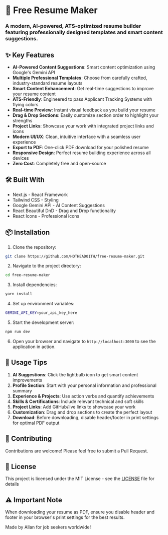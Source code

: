# 🚀 Free Resume Maker

### A modern, AI-powered, ATS-optimized resume builder featuring professionally designed templates and smart content suggestions.




<!--<p align="center">
  <img src="preview.png" width="45%" />
  <img src="preview2.png" width="45%" />
</p>  -->

<!-- GitAds-Verify: 3NQ7U162UFM33NVZSY8M3IPHVI14UPSE -->

## ✨ Key Features

- **AI-Powered Content Suggestions**: Smart content optimization using Google's Gemini API
- **Multiple Professional Templates**: Choose from carefully crafted, industry-standard resume layouts
- **Smart Content Enhancement**: Get real-time suggestions to improve your resume content
- **ATS-Friendly**: Engineered to pass Applicant Tracking Systems with flying colors
- **Real-time Preview**: Instant visual feedback as you build your resume
- **Drag & Drop Sections**: Easily customize section order to highlight your strengths
- **Project Links**: Showcase your work with integrated project links and icons
- **Modern UI/UX**: Clean, intuitive interface with a seamless user experience
- **Export to PDF**: One-click PDF download for your polished resume
- **Responsive Design**: Perfect resume building experience across all devices
- **Zero Cost**: Completely free and open-source

## 🛠️ Built With

- Next.js - React Framework
- Tailwind CSS - Styling
- Google Gemini API - AI Content Suggestions
- React Beautiful DnD - Drag and Drop functionality
- React Icons - Professional icons

## 📦 Installation

1. Clone the repository:
```bash
git clone https://github.com/HOTHEAD01TH/free-resume-maker.git
```

2. Navigate to the project directory:
```bash
cd free-resume-maker
```

3. Install dependencies:
```bash
yarn install
```

4. Set up environment variables:
```bash
GEMINI_API_KEY=your_api_key_here
```

5. Start the development server:
```bash
npm run dev
```

6. Open your browser and navigate to `http://localhost:3000` to see the application in action.

## 📝 Usage Tips

1. **AI Suggestions**: Click the lightbulb icon to get smart content improvements
2. **Profile Section**: Start with your personal information and professional summary
3. **Experience & Projects**: Use action verbs and quantify achievements
4. **Skills & Certifications**: Include relevant technical and soft skills
5. **Project Links**: Add GitHub/live links to showcase your work
6. **Customization**: Drag and drop sections to create the perfect layout
7. **Download**: Before downloading, disable header/footer in print settings for optimal PDF output

## 🤝 Contributing

Contributions are welcome! Please feel free to submit a Pull Request.

## 📄 License

This project is licensed under the MIT License - see the [LICENSE](LICENSE) file for details



## ⚠️ Important Note

When downloading your resume as PDF, ensure you disable header and footer in your browser's print settings for the best results.




Made by Allan for job seekers worldwide!

